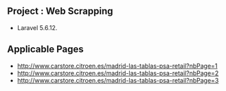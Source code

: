 ## Project : Web Scrapping

- Laravel 5.6.12.

## Applicable Pages

- http://www.carstore.citroen.es/madrid-las-tablas-psa-retail?nbPage=1
- http://www.carstore.citroen.es/madrid-las-tablas-psa-retail?nbPage=2
- http://www.carstore.citroen.es/madrid-las-tablas-psa-retail?nbPage=3